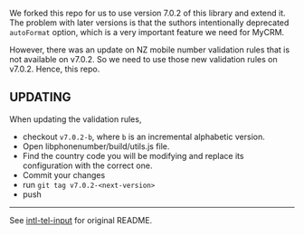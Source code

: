 
We forked this repo for us to use version 7.0.2 of this library and extend it. The problem with later versions is that the suthors intentionally deprecated `autoFormat` option, which is a very important feature we need for MyCRM.

However, there was an update on NZ mobile number validation rules that is not available on v7.0.2. So we need to use those new validation rules on v7.0.2. Hence, this repo.

## UPDATING

When updating the validation rules, 

* checkout `v7.0.2-b`, where `b` is an incremental alphabetic version. 
* Open libphonenumber/build/utils.js file.
* Find the country code you will be modifying and replace its configuration with the correct one.
* Commit your changes
* run `git tag v7.0.2-<next-version>`
* push


***

See [intl-tel-input](https://github.com/jackocnr/intl-tel-input) for original README.
